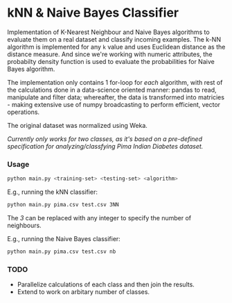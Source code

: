 # kNN & Naive Bayes Classifier
Implementation of K-Nearest Neighbour and Naive Bayes algorithms to evaluate them on a real dataset and classify incoming examples. The k-NN algorithm is implemented for any `k` value and uses Euclidean distance as the distance measure. And since we're working with numeric attributes, the probabilty density function is used to evaluate the probabilities for Naive Bayes algorithm.

The implementation only contains 1 for-loop for *each* algorithm, with rest of the calculations done in a data-science oriented manner: pandas to read, manipulate and filter data; whereafter, the data is transformed into matricies - making extensive use of numpy broadcasting to perform efficient, vector operations. 

The original dataset was normalized using Weka.

*Currently only works for two classes, as it's based on a pre-defined specification for analyzing/classfying Pima Indian Diabetes dataset.*

### Usage
```bash
python main.py <training-set> <testing-set> <algorithm>
```

E.g., running the kNN classifier:

```bash
python main.py pima.csv test.csv 3NN
```

The *3* can be replaced with any integer to specify the number of neighbours.

E.g., running the Naive Bayes classifier:

```bash
python main.py pima.csv test.csv nb
```

### TODO
- Parallelize calculations of each class and then join the results.
- Extend to work on arbitary number of classes.

